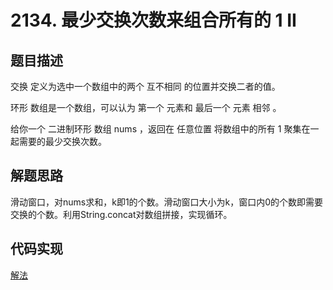 # 2134. 最少交换次数来组合所有的 1 II

## 题目描述
交换 定义为选中一个数组中的两个 互不相同 的位置并交换二者的值。

环形 数组是一个数组，可以认为 第一个 元素和 最后一个 元素 相邻 。

给你一个 二进制环形 数组 nums ，返回在 任意位置 将数组中的所有 1 聚集在一起需要的最少交换次数。

## 解题思路
滑动窗口，对nums求和，k即1的个数。滑动窗口大小为k，窗口内0的个数即需要交换的个数。利用String.concat对数组拼接，实现循环。

## 代码实现
[解法](./run.js)